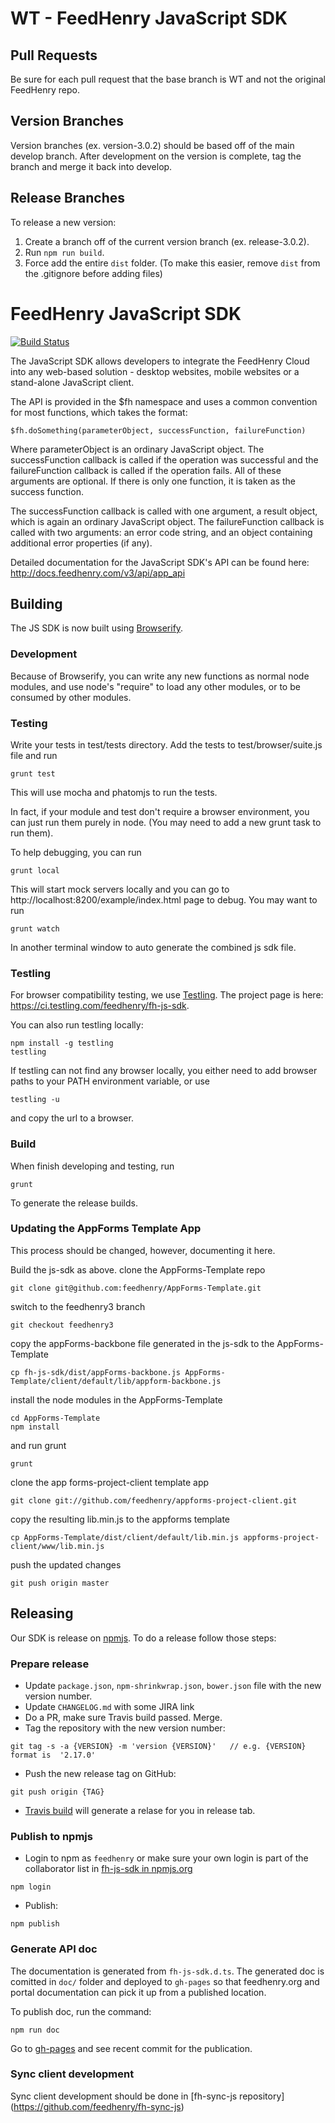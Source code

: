 WT - FeedHenry JavaScript SDK
========================

## Pull Requests

Be sure for each pull request that the base branch is WT and not the original FeedHenry repo.

## Version Branches

Version branches (ex. version-3.0.2) should be based off of the main develop branch. After development on the version is complete, tag the branch and merge it back into develop.

## Release Branches

To release a new version:
1. Create a branch off of the current version branch (ex. release-3.0.2).
2. Run `npm run build`.
3. Force add the entire `dist` folder. (To make this easier, remove `dist` from the .gitignore before adding files)

FeedHenry JavaScript SDK
========================
[![Build Status](https://travis-ci.org/feedhenry/fh-js-sdk.svg?branch=use-travis-ci)](https://travis-ci.org/feedhenry/fh-js-sdk)

The JavaScript SDK allows developers to integrate the FeedHenry Cloud into any web-based solution - desktop websites, mobile websites or a stand-alone JavaScript client.

The API is provided in the $fh namespace and uses a common convention for most functions, which takes the format:

    $fh.doSomething(parameterObject, successFunction, failureFunction)

Where parameterObject is an ordinary JavaScript object. The successFunction callback is called if the operation was successful and the failureFunction callback is called if the operation fails. All of these arguments are optional. If there is only one function, it is taken as the success function.

The successFunction callback is called with one argument, a result object, which is again an ordinary JavaScript object. The failureFunction callback is called with two arguments: an error code string, and an object containing additional error properties (if any).

Detailed documentation for the JavaScript SDK's API can be found here: http://docs.feedhenry.com/v3/api/app_api


## Building

The JS SDK is now built using [Browserify](http://browserify.org/).

### Development

Because of Browserify, you can write any new functions as normal node modules, and use node's "require" to load any other modules, or to be consumed by other modules.

### Testing

Write your tests in test/tests directory. Add the tests to test/browser/suite.js file and run

```
grunt test
```

This will use mocha and phatomjs to run the tests.

In fact, if your module and test don't require a browser environment, you can just run them purely in node. (You may need to add a new grunt task to run them).

To help debugging, you can run

```
grunt local
```

This will start mock servers locally and you can go to http://localhost:8200/example/index.html page to debug. You may want to run

```
grunt watch
```

In another terminal window to auto generate the combined js sdk file.

### Testling

For browser compatibility testing, we use [Testling](https://ci.testling.com/). The project page is here: https://ci.testling.com/feedhenry/fh-js-sdk.

You can also run testling locally:

```
npm install -g testling
testling
```

If testling can not find any browser locally, you either need to add browser paths to your PATH environment variable, or use

```
testling -u
```
and copy the url to a browser.

### Build

When finish developing and testing, run

```
grunt
```
To generate the release builds.

### Updating the AppForms Template App

This process should be changed, however, documenting it here.

Build the js-sdk as above.
clone the AppForms-Template repo

```
git clone git@github.com:feedhenry/AppForms-Template.git
```

switch to the feedhenry3 branch

```
git checkout feedhenry3
```

copy the appForms-backbone file generated in the js-sdk to the AppForms-Template

```
cp fh-js-sdk/dist/appForms-backbone.js AppForms-Template/client/default/lib/appform-backbone.js
```

install the node modules in the AppForms-Template

```
cd AppForms-Template
npm install
```

and run grunt

```
grunt
```

clone the app forms-project-client template app

```
git clone git://github.com/feedhenry/appforms-project-client.git
```

copy the resulting lib.min.js to the appforms template

```
cp AppForms-Template/dist/client/default/lib.min.js appforms-project-client/www/lib.min.js
```

push the updated changes

```
git push origin master
```

## Releasing

Our SDK is release on [npmjs](https://www.npmjs.com/package/fh-js-sdk). To do a release follow those steps:

### Prepare release
* Update ```package.json```, ```npm-shrinkwrap.json```, ```bower.json``` file with the new version number.
* Update ```CHANGELOG.md``` with some JIRA link
* Do a PR, make sure Travis build passed. Merge.
* Tag the repository with the new version number:

```
git tag -s -a {VERSION} -m 'version {VERSION}'   // e.g. {VERSION} format is  '2.17.0'
```

* Push the new release tag on GitHub:

```
git push origin {TAG}
```

* [Travis build](.travis.yml#L12-L18) will generate a relase for you in release tab.

### Publish to npmjs
* Login to npm as `feedhenry` or make sure your own login is part of the collaborator list in [fh-js-sdk in npmjs.org](https://www.npmjs.com/package/fh-js-sdk)

```
npm login
```

* Publish:

```
npm publish
```

### Generate API doc
The documentation is generated from `fh-js-sdk.d.ts`.
The generated doc is comitted in `doc/` folder and deployed to `gh-pages` so that feedhenry.org and portal documentation can pick it up from a published location.

To publish doc, run the command:
```
npm run doc
```
Go to [gh-pages](https://github.com/feedhenry/fh-js-sdk/tree/gh-pages) and see recent commit for the publication.

### Sync client development

Sync client development should be done in [fh-sync-js repository] (https://github.com/feedhenry/fh-sync-js)
